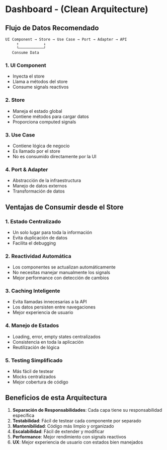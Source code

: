 # Dashboard - (Clean Arquitecture)

## Flujo de Datos Recomendado

```
UI Component → Store → Use Case → Port → Adapter → API
     ↑           ↓
     └───────────┘
   Consume Data
```
### 1. **UI Component**
- Inyecta el store
- Llama a métodos del store
- Consume signals reactivos

### 2. **Store**
- Maneja el estado global
- Contiene métodos para cargar datos
- Proporciona computed signals

### 3. **Use Case**
- Contiene lógica de negocio
- Es llamado por el store
- No es consumido directamente por la UI

### 4. **Port & Adapter**
- Abstracción de la infraestructura
- Manejo de datos externos
- Transformación de datos

## Ventajas de Consumir desde el Store

### 1. **Estado Centralizado**
- Un solo lugar para toda la información
- Evita duplicación de datos
- Facilita el debugging

### 2. **Reactividad Automática**
- Los componentes se actualizan automáticamente
- No necesitas manejar manualmente los signals
- Mejor performance con detección de cambios

### 3. **Caching Inteligente**
- Evita llamadas innecesarias a la API
- Los datos persisten entre navegaciones
- Mejor experiencia de usuario

### 4. **Manejo de Estados**
- Loading, error, empty states centralizados
- Consistencia en toda la aplicación
- Reutilización de lógica

### 5. **Testing Simplificado**
- Más fácil de testear
- Mocks centralizados
- Mejor cobertura de código

## Beneficios de esta Arquitectura

1. **Separación de Responsabilidades**: Cada capa tiene su responsabilidad específica
2. **Testabilidad**: Fácil de testear cada componente por separado
3. **Mantenibilidad**: Código más limpio y organizado
4. **Escalabilidad**: Fácil de extender y modificar
5. **Performance**: Mejor rendimiento con signals reactivos
6. **UX**: Mejor experiencia de usuario con estados bien manejados
